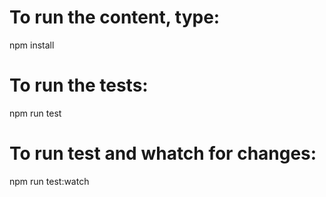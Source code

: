 # To run the content, type:

npm install

# To run the tests:

npm run test

# To run test and whatch for changes:

npm run test:watch
